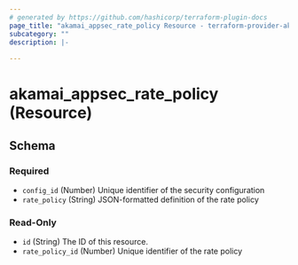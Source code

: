 ```yaml
---
# generated by https://github.com/hashicorp/terraform-plugin-docs
page_title: "akamai_appsec_rate_policy Resource - terraform-provider-akamai"
subcategory: ""
description: |-
  
---
```


# akamai_appsec_rate_policy (Resource)





<!-- schema generated by tfplugindocs -->
## Schema

### Required

- `config_id` (Number) Unique identifier of the security configuration
- `rate_policy` (String) JSON-formatted definition of the rate policy

### Read-Only

- `id` (String) The ID of this resource.
- `rate_policy_id` (Number) Unique identifier of the rate policy
